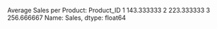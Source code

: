Average Sales per Product:
Product_ID
1    143.333333
2    223.333333
3    256.666667
Name: Sales, dtype: float64
